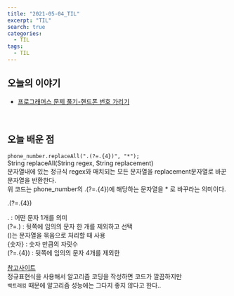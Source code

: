 ```yaml
---
title: "2021-05-04_TIL"
excerpt: "TIL"
search: true
categories: 
  - TIL
tags: 
  - TIL
---
```


## 오늘의 이야기

- [프로그래머스  문제 풀기-핸드폰 번호 가리기](https://devboryung.github.io/algorism/Programmers-09/) <br>




<br>

## 오늘 배운 점

`phone_number.replaceAll(".(?=.{4})", "*");`<br>
String replaceAll(String regex, String replacement)<br> 
문자열내에 있는 정규식 regex와 매치되는 모든 문자열을 replacement문자열로 바꾼 문자열을 반환한다. <br>
위 코드는 phone_number의 .(?=.{4})에 해당하는 문자열을  * 로 바꾸라는 의미이다. <br>

.(?=.{4}) <br>

. : 어떤 문자 1개를 의미<br>
(?=.) : 뒷쪽에 임의의 문자 한 개를 제외하고 선택<br>()는 문자열을 묶음으로 처리할 때 사용<br>
{숫자} : 숫자 만큼의 자릿수<br>
(?=.{4}) : 뒷쪽에 임의의 문자 4개를 제외한<br>




[참고사이트](https://chucoding.tistory.com/55)<br>
정규표현식을 사용해서 알고리즘 코딩을 작성하면 코드가 깔끔하지만 <br>
`백트래킹` 때문에 알고리즘 성능에는 그다지 좋지 않다고 한다..<br>




<br><br>


